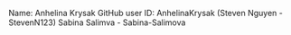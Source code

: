 Name:
Anhelina Krysak 
GitHub user ID:
AnhelinaKrysak
(Steven Nguyen   - StevenN123)
Sabina Salimva - Sabina-Salimova
